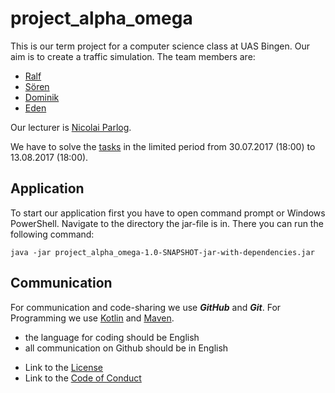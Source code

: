 # project_alpha_omega

This is our term project for a computer science class at UAS Bingen. Our aim is to create a traffic simulation. The team members are:
* [Ralf](https://github.com/RalfBr)
* [Sören](https://github.com/SoerenDbl)
* [Dominik](https://github.com/Domm2501)
* [Eden](https://github.com/EdenTewelde)

Our lecturer is [Nicolai Parlog](https://github.com/nicolaiparlog).

We have to solve the [tasks](https://olat.vcrp.de/auth/RepositoryEntry/1676804160/CourseNode/95999652079122) in the limited period from 30.07.2017 (18:00) to 13.08.2017 (18:00).

## Application
To start our application first you have to open command prompt or Windows PowerShell. Navigate to the directory the jar-file is in. There you can run the following command:

```
java -jar project_alpha_omega-1.0-SNAPSHOT-jar-with-dependencies.jar
```

## Communication
For communication and code-sharing we use **_GitHub_** and **_Git_**.
For Programming we use [Kotlin](https://kotlinlang.org/) and [Maven](https://maven.apache.org/).

- the language for coding should be English
- all communication on Github should be in English

* Link to the [License](https://github.com/ep6-TH-Bingen/project_alpha_omega/blob/master/licence.txt)
* Link to the [Code of Conduct](https://github.com/ep6-TH-Bingen/project_alpha_omega/blob/master/code_of_conduct.md)
